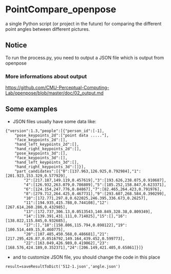 ﻿# PointCompare_openpose
a single Python script (or project in the future) for comparing the different point angles between different pictures.
## Notice
To run the process.py, you need to output a JSON file which is output from openpose
### More informations about output
https://github.com/CMU-Perceptual-Computing-Lab/openpose/blob/master/doc/02_output.md
## Some examples
* JSON files usually have some data like:
```
{"version":1.3,"people":[{"person_id":[-1],
    "pose_keypoints_2d":["point data ....."],
    "face_keypoints_2d":[],
    "hand_left_keypoints_2d":[],
    "hand_right_keypoints_2d":[],
    "pose_keypoints_3d":[],
    "face_keypoints_3d":[],
    "hand_left_keypoints_3d":[],
    "hand_right_keypoints_3d":[]}],
    "part_candidates":[{"0":[137.963,126.925,0.792984],"1":[201.923,153.329,0.577929],
        "2":[217.187,149.119,0.457619],"3":[193.626,238.075,0.910687],
        "4":[126.932,263.079,0.786809],"5":[185.252,158.847,0.623371],
        "6":[124.154,247.776,0.84867],"7":[82.465,264.423,0.791976],
        "8":[279.712,264.425,0.467731],"9":[293.607,268.584,0.390299],
        "10":[172.771,297.8,0.622025,246.395,336.673,0.26257],
        "11":[194.935,415.788,0.744108],"12":[267.614,260.286,0.432985],
        "13":[172.737,306.13,0.0513543,140.849,328.38,0.809349],
        "14":[139.391,431.111,0.714025],"15":[],"16":[138.022,115.845,0.932685],
        "17":[],"18":[158.806,115.794,0.898122],"19":[100.514,449.15,0.460775],
        "20":[107.485,450.568,0.486681],"21":[217.295,426.87,0.0516792,149.164,439.452,0.599773],
        "22":[163.049,426.989,0.419062],"23":[168.576,424.189,0.352371],"24":[206.149,421.405,0.65861]}]}
```
* and to customize JSON file, you should change the code in this place
```
result=saveResultToDict('512-1.json','angle.json')
```

